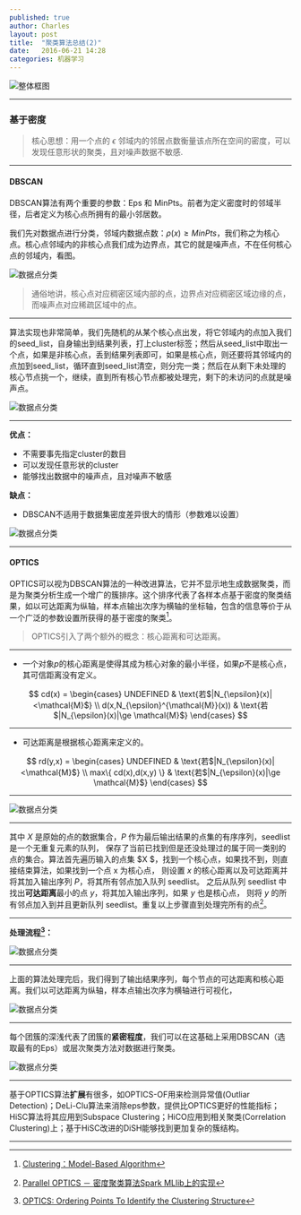 ```yaml
---
published: true
author: Charles
layout: post
title:  "聚类算法总结(2)"
date:   2016-06-21 14:28
categories: 机器学习
---
```


![整体框图][1]

---

### 基于密度

> 核心思想：用一个点的 $\epsilon$ 邻域内的邻居点数衡量该点所在空间的密度，可以发现任意形状的聚类，且对噪声数据不敏感.

---

#### DBSCAN

DBSCAN算法有两个重要的参数：Eps 和 MinPts。前者为定义密度时的邻域半径，后者定义为核心点所拥有的最小邻居数。

我们先对数据点进行分类，邻域内数据点数：$\rho(x) \ge MinPts$，我们称之为核心点。核心点邻域内的非核心点我们成为边界点，其它的就是噪声点，不在任何核心点的邻域内，看图。

![数据点分类][2]

> 通俗地讲，核心点对应稠密区域内部的点，边界点对应稠密区域边缘的点，而噪声点对应稀疏区域中的点。

---

算法实现也非常简单，我们先随机的从某个核心点出发，将它邻域内的点加入我们的seed_list，自身输出到结果列表，打上cluster标签；然后从seed_list中取出一个点，如果是非核心点，丢到结果列表即可，如果是核心点，则还要将其邻域内的点加到seed_list，循环直到seed_list清空，则分完一类；然后在从剩下未处理的核心节点挑一个，继续，直到所有核心节点都被处理完，剩下的未访问的点就是噪声点。

![数据点分类][3]

---

**优点：**

- 不需要事先指定cluster的数目
- 可以发现任意形状的cluster
- 能够找出数据中的噪声点，且对噪声不敏感

**缺点：**

- DBSCAN不适用于数据集密度差异很大的情形（参数难以设置）

![数据点分类][4]

---

#### OPTICS

OPTICS可以视为DBSCAN算法的一种改进算法，它并不显示地生成数据聚类，而是为聚类分析生成一个增广的簇排序。这个排序代表了各样本点基于密度的聚类结果，如以可达距离为纵轴，样本点输出次序为横轴的坐标轴，包含的信息等价于从一个广泛的参数设置所获得的基于密度的聚类[^1]。

> OPTICS引入了两个额外的概念：核心距离和可达距离。

---

- 一个对象$p$的核心距离是使得其成为核心对象的最小半径，如果$p$不是核心点，其可信距离没有定义。

$$
cd(x) =
\begin{cases}
UNDEFINED   &  \text{若$|N_{\epsilon}(x)|<\mathcal{M}$} \\
d(x,N_{\epsilon}^{\mathcal{M}}(x)) &  \text{若$|N_{\epsilon}(x)|\ge \mathcal{M}$}
\end{cases}
$$

---

- 可达距离是根据核心距离来定义的。

$$
rd(y,x) =
\begin{cases}
UNDEFINED   &  \text{若$|N_{\epsilon}(x)|<\mathcal{M}$} \\
max\{ cd(x),d(x,y) \} &  \text{若$|N_{\epsilon}(x)|\ge \mathcal{M}$}
\end{cases}
$$

---

![数据点分类][5]

---

其中 $X$ 是原始的点的数据集合，$P$ 作为最后输出结果的点集的有序序列，seedlist 是一个无重复元素的队列， 保存了当前已找到但是还没处理过的属于同一类别的点的集合。算法首先遍历输入的点集 $X $，找到一个核心点，如果找不到，则直接结束算法，如果找到一个点 x 为核心点， 则设置 $x$ 的核心距离以及可达距离并将其加入输出序列 $P$，将其所有邻点加入队列 seedlist。 之后从队列 seedlist 中找出**可达距离**最小的点 $y$，将其加入输出序列，如果 $y$ 也是核心点， 则将 $y$ 的所有邻点加入到并且更新队列 seedlist。重复以上步骤直到处理完所有的点[^2]。

---

**处理流程[^3]：**

![数据点分类][7]

---

上面的算法处理完后，我们得到了输出结果序列，每个节点的可达距离和核心距离。我们以可达距离为纵轴，样本点输出次序为横轴进行可视化，

![数据点分类][6]

---

每个团簇的深浅代表了团簇的**紧密程度**，我们可以在这基础上采用DBSCAN（选取最有的Eps）或层次聚类方法对数据进行聚类。

![数据点分类][8]

---

基于OPTICS算法**扩展**有很多，如OPTICS-OF用来检测异常值(Outliar Detection)；DeLi-Clu算法来消除eps参数，提供比OPTICS更好的性能指标；HiSC算法将其应用到Subspace Clustering；HiCO应用到相关聚类(Correlation Clustering)上；基于HiSC改进的DiSH能够找到更加复杂的簇结构。

---

[1]:http://7xjbdi.com1.z0.glb.clouddn.com/%E8%81%9A%E7%B1%BB%E7%AE%97%E6%B3%95.png
[2]:http://7xjbdi.com1.z0.glb.clouddn.com/2000px-DBSCAN.svg.png?imageView2/2/w/400
[3]:http://7xjbdi.com1.z0.glb.clouddn.com/dbscan-example.png?imageView2/2/w/400
[4]:http://7xjbdi.com1.z0.glb.clouddn.com/dbscan_drawback.gif
[5]:http://7xjbdi.com1.z0.glb.clouddn.com/optics_cd.png?imageView2/2/w/500
[6]:http://7xjbdi.com1.z0.glb.clouddn.com/OPTICS.svg.png
[7]:http://7xjbdi.com1.z0.glb.clouddn.com/optics_steps.png?imageView2/2/w/500
[8]:http://7xjbdi.com1.z0.glb.clouddn.com/optics_2.png?imageView2/2/w/500


[^1]: [Clustering：Model-Based Algorithm](http://isilic.iteye.com/blog/1829011)
[^2]: [Parallel OPTICS － 密度聚类算法Spark MLlib上的实现](http://www.hansight.com/blog-Parallel-OPTICS.html)
[^3]: [OPTICS: Ordering Points To Identify the Clustering Structure](http://www.crest.iu.edu/~chemuell/projects/presentations/optics-v1.pdf)
